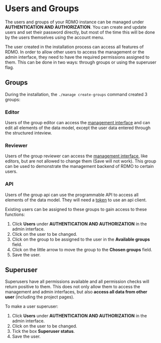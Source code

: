 # Users and Groups

The users and groups of your RDMO instance can be managed under **AUTHENTICATION AND AUTHORIZATION**. You can create and update users and set their password directly, but most of the time this will be done by the users themselves using the account menu.

The user created in the installation process can access all features of RDMO. In order to allow other users to access the management or the admin interface, they need to have the required permissions assigned to them. This can be done in two ways: through groups or using the superuser flag.

## Groups

During the installation, the `./manage create-groups` command created 3 groups:

### Editor
Users of the group editor can access the [management interface](../../management/index.html) and can edit all elements of the data model, except the user data entered through the structured inteview.

### Reviewer
Users of the group reviewer can access the [management interface](../../management/index.html), like editors, but are not allowed to change them (Save will not work). This group can be used to demonstrate the management backend of RDMO to certain users.

### API
Users of the group api can use the programmable API to access all elements of the data model. They will need a [token](../../administration/api.html#authentication) to use an api client.

Existing users can be assigned to these groups to gain access to these functions:

1. Click **Users** under **AUTHENTICATION AND AUTHORIZATION** in the admin interface.
1. Click on the user to be changed.
1. Click on the group to be assigned to the user in the **Available groups** field.
1. Click on the little arrow to move the group to the **Chosen groups** field.
1. Save the user.

## Superuser

Superusers have all permissions available and all permission checks will return positive to them. This does not only allow them to access the management and admin interfaces, but also **access all data from other user** (including the project pages).

To make a user superuser:

1. Click **Users** under **AUTHENTICATION AND AUTHORIZATION** in the admin interface.
1. Click on the user to be changed.
1. Tick the box **Superuser status**.
1. Save the user.
